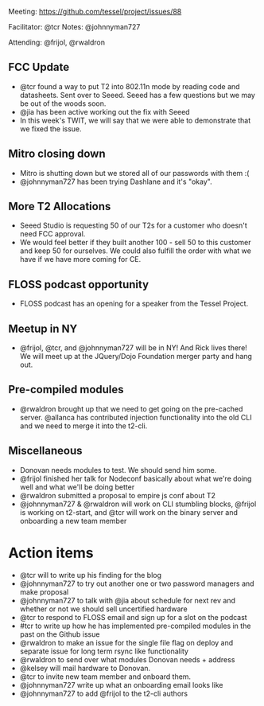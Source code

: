 Meeting: https://github.com/tessel/project/issues/88

Facilitator: @tcr
Notes: @johnnyman727

Attending: @frijol, @rwaldron

## FCC Update
- @tcr found a way to put T2 into 802.11n mode by reading code and datasheets. Sent over to Seeed. Seeed has a few questions but we may be out of the woods soon.
- @jia has been active working out the fix with Seeed
- In this week's TWIT, we will say that we were able to demonstrate that we fixed the issue.

## Mitro closing down
- Mitro is shutting down but we stored all of our passwords with them :(
- @johnnyman727 has been trying Dashlane and it's "okay". 

## More T2 Allocations
- Seeed Studio is requesting 50 of our T2s for a customer who doesn't need FCC approval.
- We would feel better if they built another 100 - sell 50 to this customer and keep 50 for ourselves. We could also fulfill the order with what we have if we have more coming for CE.

## FLOSS podcast opportunity
- FLOSS podcast has an opening for a speaker from the Tessel Project. 

## Meetup in NY
- @frijol, @tcr, and @johnnyman727 will be in NY! And Rick lives there! We will meet up at the JQuery/Dojo Foundation merger party and hang out.

## Pre-compiled modules
- @rwaldron brought up that we need to get going on the pre-cached server. @allanca has contributed injection functionality into the old CLI and we need to merge it into the t2-cli. 

## Miscellaneous
- Donovan needs modules to test. We should send him some. 
- @frijol finished her talk for Nodeconf basically about what we're doing well and what we'll be doing better
- @rwaldron submitted a proposal to empire js conf about T2
- @johnnyman727 & @rwaldron will work on CLI stumbling blocks, @frijol is working on t2-start, and @tcr will work on the binary server and onboarding a new team member


# Action items
- @tcr will to write up his finding for the blog
- @johnnyman727 to try out another one or two password managers and make proposal
- @johnnyman727 to talk with @jia about schedule for next rev and whether or not we should sell uncertified hardware
- @tcr to respond to FLOSS email and sign up for a slot on the podcast
- #tcr to write up how he has implemented pre-compiled modules in the past on the Github issue
- @rwaldron to make an issue for the single file flag on deploy and separate issue for long term rsync like functionality
- @rwaldron to send over what modules Donovan needs + address 
- @kelsey will mail hardware to Donovan.
- @tcr to invite new team member and onboard them.
- @johnnyman727 write up what an onboarding email looks like
- @johnnyman727 to add @frijol to the t2-cli authors
